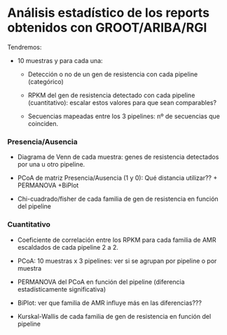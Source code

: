 # Análisis estadístico de los reports obtenidos con GROOT/ARIBA/RGI

Tendremos:

- 10 muestras y para cada una:

  - Detección o no de un gen de resistencia con cada pipeline (categórico)

  - RPKM del gen de resistencia detectado con cada pipeline (cuantitativo): escalar estos valores para que sean comparables?

  - Secuencias mapeadas entre los 3 pipelines: nº de secuencias que coinciden. 

    

### Presencia/Ausencia

+ Diagrama de Venn de cada muestra: genes de resistencia detectados por una u otro pipeline. 

+ PCoA de matriz Presencia/Ausencia (1 y 0): Qué distancia utilizar?? + PERMANOVA +BiPlot

+ Chi-cuadrado/fisher de cada familia de gen de resistencia en función del pipeline

   

### Cuantitativo

+ Coeficiente de correlación entre los RPKM para cada familia de AMR escaldados de cada pipeline 2 a 2. 

+ PCoA: 10 muestras x 3 pipelines: ver si se agrupan por pipeline o por muestra

+ PERMANOVA del PCoA en función del pipeline (diferencia estadísticamente significativa)

+ BiPlot: ver que familia de AMR influye más en las diferencias???

+ Kurskal-Wallis de cada familia de gen de resistencia en función del pipeline